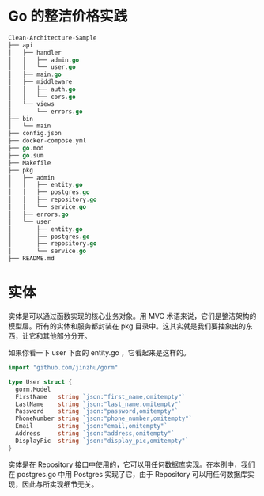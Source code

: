 # Go 的整洁价格实践

```go
Clean-Architecture-Sample
├── api
│   ├── handler
│   │   ├── admin.go
│   │   └── user.go
│   ├── main.go
│   ├── middleware
│   │   ├── auth.go
│   │   └── cors.go
│   └── views
│       └── errors.go
├── bin
│   └── main
├── config.json
├── docker-compose.yml
├── go.mod
├── go.sum
├── Makefile
├── pkg
│   ├── admin
│   │   ├── entity.go
│   │   ├── postgres.go
│   │   ├── repository.go
│   │   └── service.go
│   ├── errors.go
│   └── user
│       ├── entity.go
│       ├── postgres.go
│       ├── repository.go
│       └── service.go
├── README.md
```

# 实体

实体是可以通过函数实现的核心业务对象。用 MVC 术语来说，它们是整洁架构的模型层。所有的实体和服务都封装在 pkg 目录中。这其实就是我们要抽象出的东西，让它和其他部分分开。

如果你看一下 user 下面的 entity.go ，它看起来是这样的。

```go
import "github.com/jinzhu/gorm"

type User struct {
  gorm.Model
  FirstName   string `json:"first_name,omitempty"`
  LastName    string `json:"last_name,omitempty"`
  Password    string `json:"password,omitempty"`
  PhoneNumber string `json:"phone_number,omitempty"`
  Email       string `json:"email,omitempty"`
  Address     string `json:"address,omitempty"`
  DisplayPic  string `json:"display_pic,omitempty"`
}
```

实体是在 Repository 接口中使用的，它可以用任何数据库实现。在本例中，我们在 postgres.go 中用 Postgres 实现了它，由于 Repository 可以用任何数据库实现，因此与所实现细节无关。
